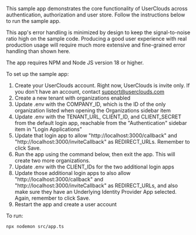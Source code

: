 This sample app demonstrates the core functionality of UserClouds across authentication,
authorization and user store. Follow the instructions below to run the sample app.

This app's error handling is minimized by design to keep the signal-to-noise ratio high
on the sample code. Producing a good user experience with real production usage will require
much more extensive and fine-grained error handling than shown here.

The app requires NPM and Node JS version 18 or higher.

To set up the sample app:

1. Create your UserClouds account. Right now, UserClouds is invite only. If you don't have an account, contact support@userclouds.com
2. Create a new tenant with organizations enabled
3. Update .env with the COMPANY_ID, which is the ID of the only organization listed when opening the Organizations sidebar item
4. Update .env with the TENANT_URL, CLIENT_ID, and CLIENT_SECRET from the default login app, reachable from the "Authentication" sidebar item in "Login Applications"
5. Update that login app to allow "http://localhost:3000/callback" and "http://localhost:3000/inviteCallback" as REDIRECT_URLs. Remember to click Save.
6. Run the app using the command below, then exit the app. This will create two more organizations.
7. Update .env with the CLIENT_IDs for the two additional login apps
8. Update those additional login apps to also allow "http://localhost:3000/callback" and "http://localhost:3000/inviteCallback" as REDIRECT_URLs, and also make sure they have an Underlying Identity Provider App selected. Again, remember to click Save.
9. Restart the app and create a user account

To run:

`npx nodemon src/app.ts`
